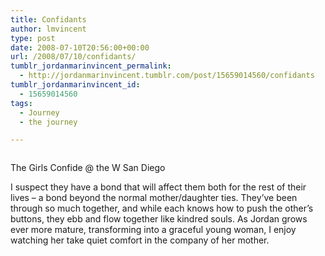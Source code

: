 ```yaml
---
title: Confidants
author: lmvincent
type: post
date: 2008-07-10T20:56:00+00:00
url: /2008/07/10/confidants/
tumblr_jordanmarinvincent_permalink:
  - http://jordanmarinvincent.tumblr.com/post/15659014560/confidants
tumblr_jordanmarinvincent_id:
  - 15659014560
tags:
  - Journey
  - the journey

---
```

<a href="http://www.flickr.com/photos/larryvincent/2635579778/" title="photo sharing" target="_blank" rel="noopener"><img src="http://farm4.static.flickr.com/3259/2635579778_799cd5596e_m.jpg" alt="" /></a>

The Girls Confide @ the W San Diego

I suspect they have a bond that will affect them both for the rest of their lives &ndash; a bond beyond the normal mother/daughter ties. They&rsquo;ve been through so much together, and while each knows how to push the other&rsquo;s buttons, they ebb and flow together like kindred souls. As Jordan grows ever more mature, transforming into a graceful young woman, I enjoy watching her take quiet comfort in the company of her mother.

<div class="blogger-post-footer">
  <img loading="lazy" width="1" height="1" src="https://blogger.googleusercontent.com/tracker/9039099668816362935-6300262051784825150?l=jordansjourney2.blogspot.com" alt="" />
</div>